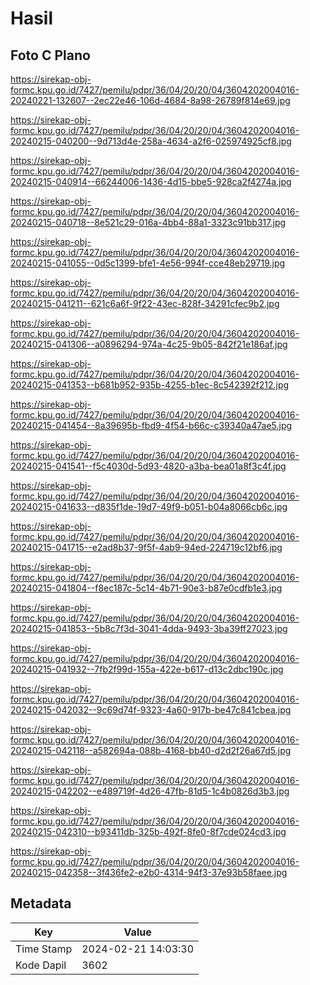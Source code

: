 # Hasil

## Foto C Plano

https://sirekap-obj-formc.kpu.go.id/7427/pemilu/pdpr/36/04/20/20/04/3604202004016-20240221-132607--2ec22e46-106d-4684-8a98-26789f814e69.jpg

https://sirekap-obj-formc.kpu.go.id/7427/pemilu/pdpr/36/04/20/20/04/3604202004016-20240215-040200--9d713d4e-258a-4634-a2f6-025974925cf8.jpg

https://sirekap-obj-formc.kpu.go.id/7427/pemilu/pdpr/36/04/20/20/04/3604202004016-20240215-040914--66244006-1436-4d15-bbe5-928ca2f4274a.jpg

https://sirekap-obj-formc.kpu.go.id/7427/pemilu/pdpr/36/04/20/20/04/3604202004016-20240215-040718--8e521c29-016a-4bb4-88a1-3323c91bb317.jpg

https://sirekap-obj-formc.kpu.go.id/7427/pemilu/pdpr/36/04/20/20/04/3604202004016-20240215-041055--0d5c1399-bfe1-4e56-994f-cce48eb29719.jpg

https://sirekap-obj-formc.kpu.go.id/7427/pemilu/pdpr/36/04/20/20/04/3604202004016-20240215-041211--621c6a6f-9f22-43ec-828f-34291cfec9b2.jpg

https://sirekap-obj-formc.kpu.go.id/7427/pemilu/pdpr/36/04/20/20/04/3604202004016-20240215-041306--a0896294-974a-4c25-9b05-842f21e186af.jpg

https://sirekap-obj-formc.kpu.go.id/7427/pemilu/pdpr/36/04/20/20/04/3604202004016-20240215-041353--b681b952-935b-4255-b1ec-8c542392f212.jpg

https://sirekap-obj-formc.kpu.go.id/7427/pemilu/pdpr/36/04/20/20/04/3604202004016-20240215-041454--8a39695b-fbd9-4f54-b66c-c39340a47ae5.jpg

https://sirekap-obj-formc.kpu.go.id/7427/pemilu/pdpr/36/04/20/20/04/3604202004016-20240215-041541--f5c4030d-5d93-4820-a3ba-bea01a8f3c4f.jpg

https://sirekap-obj-formc.kpu.go.id/7427/pemilu/pdpr/36/04/20/20/04/3604202004016-20240215-041633--d835f1de-19d7-49f9-b051-b04a8066cb6c.jpg

https://sirekap-obj-formc.kpu.go.id/7427/pemilu/pdpr/36/04/20/20/04/3604202004016-20240215-041715--e2ad8b37-9f5f-4ab9-94ed-224719c12bf6.jpg

https://sirekap-obj-formc.kpu.go.id/7427/pemilu/pdpr/36/04/20/20/04/3604202004016-20240215-041804--f8ec187c-5c14-4b71-90e3-b87e0cdfb1e3.jpg

https://sirekap-obj-formc.kpu.go.id/7427/pemilu/pdpr/36/04/20/20/04/3604202004016-20240215-041853--5b8c7f3d-3041-4dda-9493-3ba39ff27023.jpg

https://sirekap-obj-formc.kpu.go.id/7427/pemilu/pdpr/36/04/20/20/04/3604202004016-20240215-041932--7fb2f99d-155a-422e-b617-d13c2dbc190c.jpg

https://sirekap-obj-formc.kpu.go.id/7427/pemilu/pdpr/36/04/20/20/04/3604202004016-20240215-042032--9c69d74f-9323-4a60-917b-be47c841cbea.jpg

https://sirekap-obj-formc.kpu.go.id/7427/pemilu/pdpr/36/04/20/20/04/3604202004016-20240215-042118--a582694a-088b-4168-bb40-d2d2f26a67d5.jpg

https://sirekap-obj-formc.kpu.go.id/7427/pemilu/pdpr/36/04/20/20/04/3604202004016-20240215-042202--e489719f-4d26-47fb-81d5-1c4b0826d3b3.jpg

https://sirekap-obj-formc.kpu.go.id/7427/pemilu/pdpr/36/04/20/20/04/3604202004016-20240215-042310--b93411db-325b-492f-8fe0-8f7cde024cd3.jpg

https://sirekap-obj-formc.kpu.go.id/7427/pemilu/pdpr/36/04/20/20/04/3604202004016-20240215-042358--3f436fe2-e2b0-4314-94f3-37e93b58faee.jpg


## Metadata

| Key        | Value               |
| ---------- | ------------------- |
| Time Stamp | 2024-02-21 14:03:30 |
| Kode Dapil | 3602                |



